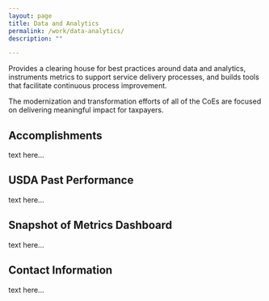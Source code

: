 ```yaml
---
layout: page
title: Data and Analytics
permalink: /work/data-analytics/
description: ""

---
```


<div class="deck">Provides a clearing house for best practices around data and analytics, instruments metrics to support service delivery processes, and builds tools that facilitate continuous process improvement.</div>

The modernization and transformation efforts of all of the CoEs are focused on delivering meaningful impact for taxpayers. 

## Accomplishments
text here...

## USDA Past Performance
text here...

## Snapshot of Metrics Dashboard
text here...

## Contact Information
text here...
